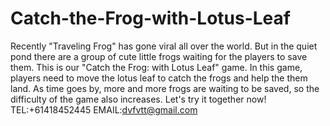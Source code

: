 # Catch-the-Frog-with-Lotus-Leaf
Recently "Traveling Frog" has gone viral all over the world. But in the quiet pond there are a group of cute little frogs waiting for the players to save them. This is our  "Catch the Frog: with Lotus Leaf" game. In this game, players need to move the lotus leaf to catch the frogs and help the them land. As time goes by, more and more frogs are waiting to be saved, so the difficulty of the game also increases. Let's try it together now!
TEL:+61418452445
EMAIL:dvfvtt@gmail.com
